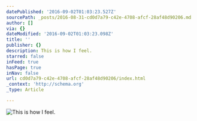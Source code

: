 ```yaml
---
datePublished: '2016-09-02T01:03:23.527Z'
sourcePath: _posts/2016-08-31-cd0d7a79-c42e-4708-afcf-28af48d90206.md
author: []
via: {}
dateModified: '2016-09-02T01:03:23.098Z'
title: ''
publisher: {}
description: This is how I feel.
starred: false
inFeed: true
hasPage: true
inNav: false
url: cd0d7a79-c42e-4708-afcf-28af48d90206/index.html
_context: 'http://schema.org'
_type: Article

---
```

![This is how I feel.](https://the-grid-user-content.s3-us-west-2.amazonaws.com/0fa7cf60-420d-4d9a-ac97-4bb5a7750d1d.gif)